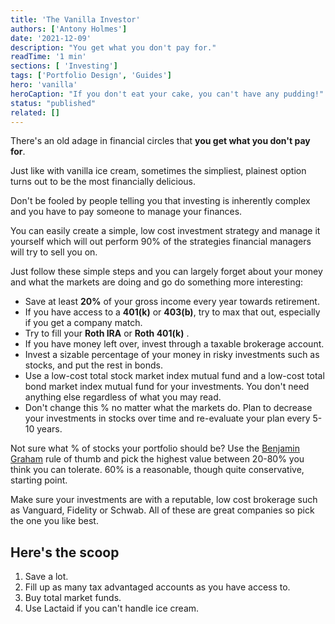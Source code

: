 ```yaml
---
title: 'The Vanilla Investor'
authors: ['Antony Holmes']
date: '2021-12-09'
description: "You get what you don't pay for."
readTime: '1 min'
sections: [ 'Investing']
tags: ['Portfolio Design', 'Guides']
hero: 'vanilla'
heroCaption: "If you don't eat your cake, you can't have any pudding!"
status: "published"
related: []
---
```


There's an old adage in financial circles that **you get what you don't pay for**.

<!-- end -->

Just like with vanilla ice cream, sometimes the simpliest, plainest option
turns out to be the most financially delicious.

<!-- end -->

Don't be fooled by people telling you that investing is inherently complex and you have to pay someone to manage your finances.

You can easily create a simple, low cost investment strategy and manage it yourself which will out perform 90% of the strategies financial managers will try to sell you on.

Just follow these simple steps and you can largely forget about your money and what the markets are doing and go do something more interesting:

- Save at least **20%** of your gross income every year towards retirement.
- If you have access to a **401(k)** or **403(b)**, try to max that out, especially if you get a company match.
- Try to fill your **Roth IRA** or **Roth 401(k)** .
- If you have money left over, invest through a taxable brokerage account.
- Invest a sizable percentage of your money in risky investments such as stocks, and put the rest in bonds.
- Use a low-cost total stock market index mutual fund and a low-cost total bond market index mutual fund for your investments. You don't need anything else regardless of what you may read.
- Don't change this % no matter what the markets do. Plan to decrease your investments in stocks over time and re-evaluate your plan every 5-10 years.

Not sure what % of stocks your portfolio should be? Use the [Benjamin Graham](https://en.wikipedia.org/wiki/Benjamin_Graham) rule of thumb and pick the highest value between 20-80% you think you can tolerate. 60% is a reasonable, though quite conservative, starting point.

Make sure your investments are with a reputable, low cost brokerage such as Vanguard, Fidelity or Schwab. All of these are great companies so pick the one you like best.

<div class="conclusion">
<h2>Here's the scoop</h2>
<ol>
<li>Save a lot.</li>
<li>Fill up as many tax advantaged accounts as you have access to.</li>
<li>Buy total market funds.</li>
<li>Use Lactaid if you can't handle ice cream.</li>
</ol>
</div>
